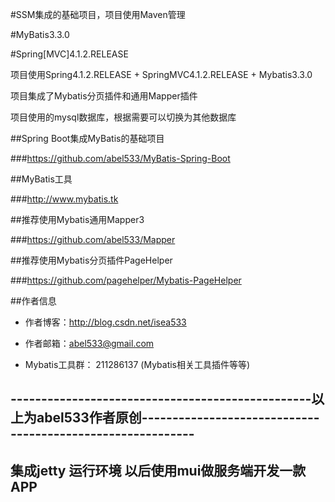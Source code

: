 #SSM集成的基础项目，项目使用Maven管理

#MyBatis3.3.0

#Spring[MVC]4.1.2.RELEASE

项目使用Spring4.1.2.RELEASE + SpringMVC4.1.2.RELEASE + Mybatis3.3.0

项目集成了Mybatis分页插件和通用Mapper插件

项目使用的mysql数据库，根据需要可以切换为其他数据库

##Spring Boot集成MyBatis的基础项目

###https://github.com/abel533/MyBatis-Spring-Boot

##MyBatis工具

###http://www.mybatis.tk

##推荐使用Mybatis通用Mapper3

###https://github.com/abel533/Mapper

##推荐使用Mybatis分页插件PageHelper

###https://github.com/pagehelper/Mybatis-PageHelper

##作者信息

- 作者博客：http://blog.csdn.net/isea533

- 作者邮箱：abel533@gmail.com

- Mybatis工具群： 211286137 (Mybatis相关工具插件等等)

## -------------------------------------------------以上为abel533作者原创-----------------------------------------------------------
## 集成jetty 运行环境 以后使用mui做服务端开发一款APP